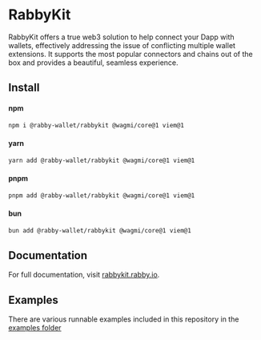 # RabbyKit

RabbyKit offers a true web3 solution to help connect your Dapp with wallets, effectively addressing the issue of conflicting multiple wallet extensions. It supports the most popular connectors and chains out of the box and provides a beautiful, seamless experience.

## Install

#### npm

```sh
npm i @rabby-wallet/rabbykit @wagmi/core@1 viem@1
```

#### yarn

```sh
yarn add @rabby-wallet/rabbykit @wagmi/core@1 viem@1
```

#### pnpm

```sh
pnpm add @rabby-wallet/rabbykit @wagmi/core@1 viem@1
```

#### bun

```sh
bun add @rabby-wallet/rabbykit @wagmi/core@1 viem@1
```

## Documentation

For full documentation, visit [rabbykit.rabby.io](https://rabbykit.rabby.io).

## Examples

There are various runnable examples included in this repository in the [examples folder](https://github.com/RabbyHub/rabbykit/tree/main/examples)
